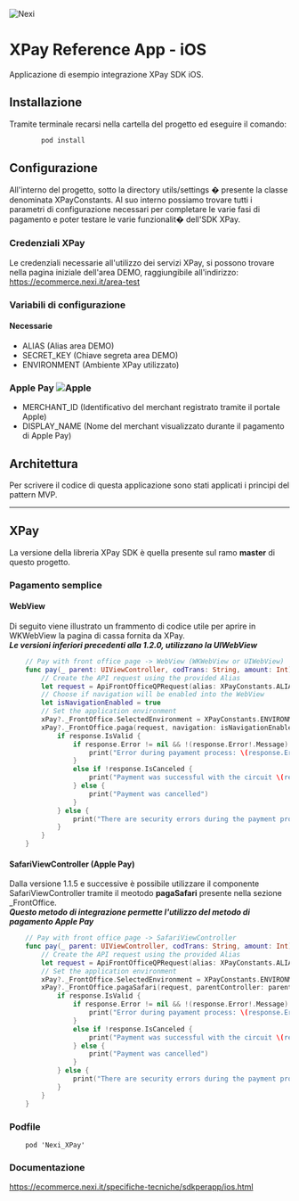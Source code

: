 ![Nexi](https://upload.wikimedia.org/wikipedia/commons/a/ac/Nexi_Logo.png)

# XPay Reference App - iOS
Applicazione di esempio integrazione XPay SDK iOS.

## Installazione
Tramite terminale recarsi nella cartella del progetto ed eseguire il comando:
    
```bash
        pod install
```

## Configurazione
All'interno del progetto, sotto la directory utils/settings � presente la classe denominata XPayConstants.
Al suo interno possiamo trovare tutti i parametri di configurazione necessari per completare le varie fasi di pagamento e poter testare le varie funzionalit� dell'SDK XPay.

### Credenziali XPay
Le credenziali necessarie all'utilizzo dei servizi XPay, si possono trovare nella pagina iniziale dell'area DEMO, raggiungibile all'indirizzo: https://ecommerce.nexi.it/area-test

### Variabili di configurazione
#### Necessarie
- ALIAS (Alias area DEMO)
- SECRET_KEY (Chiave segreta area DEMO)
- ENVIRONMENT (Ambiente XPay utilizzato)

### Apple Pay ![Apple](https://img.icons8.com/ios/50/000000/mac-os-filled.png)
- MERCHANT_ID (Identificativo del merchant registrato tramite il portale Apple)
- DISPLAY_NAME (Nome del merchant visualizzato durante il pagamento di Apple Pay)

## Architettura
Per scrivere il codice di questa applicazione sono stati applicati i principi del pattern MVP.

---
## XPay
La versione della libreria XPay SDK è quella presente sul ramo **master** di questo progetto.

### Pagamento semplice
#### WebView
Di seguito viene illustrato un frammento di codice utile per aprire in WKWebView la pagina di cassa fornita da XPay.</BR>
***Le versioni inferiori precedenti alla 1.2.0, utilizzano la UIWebView***

``` swift 
    // Pay with front office page -> WebView (WKWebView or UIWebView)
    func pay(_ parent: UIViewController, codTrans: String, amount: Int) {
        // Create the API request using the provided Alias
        let request = ApiFrontOfficeQPRequest(alias: XPayConstants.ALIAS, codTrans: codTrans, currency: CurrencyUtilsQP.EUR, amount: amount)
        // Choose if navigation will be enabled into the WebView
        let isNavigationEnabled = true
        // Set the application environment
        xPay?._FrontOffice.SelectedEnvironment = XPayConstants.ENVIRONMENT
        xPay?._FrontOffice.paga(request, navigation: isNavigationEnabled, parentController: parent) { (response) in
            if response.IsValid {
                if response.Error != nil && !(response.Error!.Message).isEmpty {
                    print("Error during payament process: \(response.Error!.Message)")
                }
                else if !response.IsCanceled {
                    print("Payment was successful with the circuit \(response.Brand!)")
                } else {
                    print("Payment was cancelled")
                }
            } else {
                print("There are security errors during the payment process")
            }
        }
    }
```
#### SafariViewController (Apple Pay)
Dalla versione 1.1.5 e successive è possibile utilizzare il componente SafariViewController tramite il meotodo **pagaSafari** presente nella sezione _FrontOffice.</BR>
***Questo metodo di integrazione permette l'utilizzo del metodo di pagamento Apple Pay***
``` swift 
    // Pay with front office page -> SafariViewController
    func pay(_ parent: UIViewController, codTrans: String, amount: Int) {
        // Create the API request using the provided Alias
        let request = ApiFrontOfficeQPRequest(alias: XPayConstants.ALIAS, codTrans: codTrans, currency: CurrencyUtilsQP.EUR, amount: amount)
        // Set the application environment
        xPay?._FrontOffice.SelectedEnvironment = XPayConstants.ENVIRONMENT
        xPay?._FrontOffice.pagaSafari(request, parentController: parent) { (response) in
            if response.IsValid {
                if response.Error != nil && !(response.Error!.Message).isEmpty {
                    print("Error during payament process: \(response.Error!.Message)")
                }
                else if !response.IsCanceled {
                    print("Payment was successful with the circuit \(response.Brand!)")
                } else {
                    print("Payment was cancelled")
                }
            } else {
                print("There are security errors during the payment process")
            }
        }
    }
```

### Podfile
``` pod
    pod 'Nexi_XPay'
```

### Documentazione
https://ecommerce.nexi.it/specifiche-tecniche/sdkperapp/ios.html